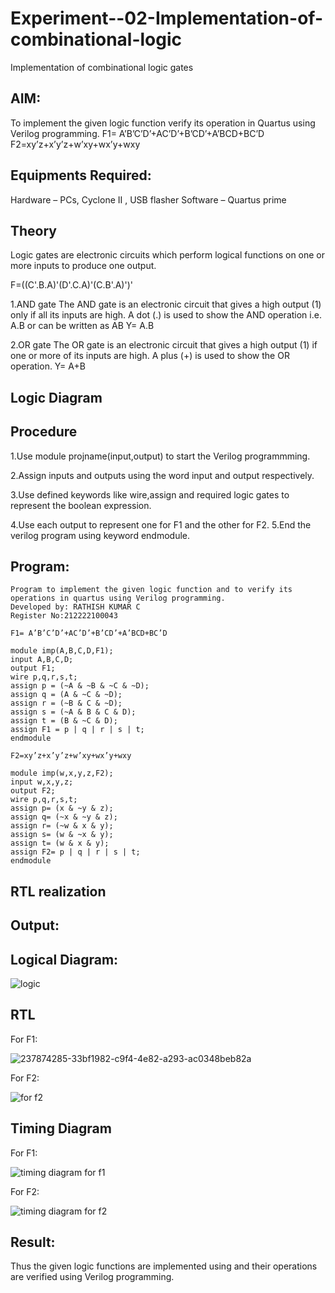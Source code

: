 # Experiment--02-Implementation-of-combinational-logic
Implementation of combinational logic gates
 
## AIM:
To implement the given logic function verify its operation in Quartus using Verilog programming.
 F1= A’B’C’D’+AC’D’+B’CD’+A’BCD+BC’D
F2=xy’z+x’y’z+w’xy+wx’y+wxy
 
 
 
## Equipments Required:
  Hardware – PCs, Cyclone II , USB flasher Software – Quartus prime


## Theory
Logic gates are electronic circuits which perform logical functions on one or more inputs to produce one output.

F=((C'.B.A)'(D'.C.A)'(C.B'.A)')'

1.AND gate The AND gate is an electronic circuit that gives a high output (1) only if all its inputs are high. A dot (.) is used to show the AND operation i.e. A.B or can be written as AB Y= A.B

2.OR gate The OR gate is an electronic circuit that gives a high output (1) if one or more of its inputs are high. A plus (+) is used to show the OR operation. Y= A+B
 

## Logic Diagram
## Procedure

1.Use module projname(input,output) to start the Verilog programmming.

2.Assign inputs and outputs using the word input and output respectively. 

3.Use defined keywords like wire,assign and required logic gates to represent the boolean expression. 

4.Use each output to represent one for F1 and the other for F2. 5.End the verilog program using keyword endmodule.

## Program:
```
Program to implement the given logic function and to verify its operations in quartus using Verilog programming.
Developed by: RATHISH KUMAR C 
Register No:212222100043

F1= A’B’C’D’+AC’D’+B’CD’+A’BCD+BC’D

module imp(A,B,C,D,F1);
input A,B,C,D;
output F1;
wire p,q,r,s,t;
assign p = (~A & ~B & ~C & ~D);
assign q = (A & ~C & ~D);
assign r = (~B & C & ~D);
assign s = (~A & B & C & D);
assign t = (B & ~C & D);
assign F1 = p | q | r | s | t;
endmodule

F2=xy’z+x’y’z+w’xy+wx’y+wxy

module imp(w,x,y,z,F2);
input w,x,y,z;
output F2;
wire p,q,r,s,t;
assign p= (x & ~y & z);
assign q= (~x & ~y & z);
assign r= (~w & x & y);
assign s= (w & ~x & y);
assign t= (w & x & y);
assign F2= p | q | r | s | t;
endmodule
```
## RTL realization
## Output:
## Logical Diagram:
![logic](https://github.com/pradeepsiva20/Experiment--02-Implementation-of-combinational-logic-/assets/120539823/7910c1b5-59f8-475d-8bd9-c6f9b9dc602b)

## RTL
  For F1:
  
![237874285-33bf1982-c9f4-4e82-a293-ac0348beb82a](https://github.com/pradeepsiva20/Experiment--02-Implementation-of-combinational-logic-/assets/120539823/023d8b44-a950-4ad1-9922-67b636c91a47)

  For F2:
  
![for f2](https://github.com/pradeepsiva20/Experiment--02-Implementation-of-combinational-logic-/assets/120539823/a91f10ff-fbc9-4a25-836f-935925f71369)

## Timing Diagram
  For F1:
  
![timing diagram for f1](https://github.com/pradeepsiva20/Experiment--02-Implementation-of-combinational-logic-/assets/120539823/7142e9d1-a309-46c5-95bd-ab9c27a929ad)

  For F2:
  
![timing diagram for f2](https://github.com/pradeepsiva20/Experiment--02-Implementation-of-combinational-logic-/assets/120539823/297ca42b-86fe-4317-9241-2089dc3d25a6)
## Result:

Thus the given logic functions are implemented using  and their operations are verified using Verilog programming.




 






 






 














